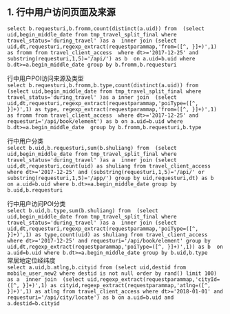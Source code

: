## 1. 行中用户访问页面及来源
`
select b.requesturi,b.fromm,count(distinct(a.uid)) from 
(select uid,begin_middle_date from tmp_travel_split_final where travel_status='during_travel' )as a 
inner join (select uid,dt,requesturi,regexp_extract(requestparammap,'from=([^, }]+)',1) as fromm from travel_client_access 
where dt>='2017-12-25' and substring(requesturi,1,5)='/api/') as b 
on a.uid=b.uid where b.dt>=a.begin_middle_date group by b.fromm,b.requesturi
`    

行中用户POI访问来源及类型  
`
select b.requesturi,b.fromm,b.type,count(distinct(a.uid)) from 
(select uid,begin_middle_date from tmp_travel_split_final where travel_status='during_travel' )as a inner join 
(select uid,dt,requesturi,regexp_extract(requestparammap,'poiType=([^, }]+)',1) as type,
regexp_extract(requestparammap,'from=([^, }]+)',1) as fromm from travel_client_access 
where dt>='2017-12-25' and requesturi='/api/book/element') as b on a.uid=b.uid where b.dt>=a.begin_middle_date 
group by b.fromm,b.requesturi,b.type
`    

行中用户分类    
`
select b.uid,b.requesturi,sum(b.shuliang) from 
(select uid,begin_middle_date from tmp_travel_split_final where travel_status='during_travel' )as a 
inner join (select uid,dt,requesturi,count(uid) as shuliang from travel_client_access 
where dt>='2017-12-25' and (substring(requesturi,1,5)='/api/' or substring(requesturi,1,5)='/app/') group by uid,requesturi,dt) as b 
on a.uid=b.uid where b.dt>=a.begin_middle_date group by b.uid,b.requesturi
`
    
行中用户访问POI分类    
`
select b.uid,b.type,sum(b.shuliang) from 
(select uid,begin_middle_date from tmp_travel_split_final where travel_status='during_travel' )as a 
inner join (select uid,dt,requesturi,regexp_extract(requestparammap,'poiType=([^, }]+)',1) as type,count(uid) as shuliang from travel_client_access where dt>='2017-12-25' and requesturi='/api/book/element' group by uid,dt,regexp_extract(requestparammap,'poiType=([^, }]+)',1)) as b 
on a.uid=b.uid where b.dt>=a.begin_middle_date group by b.uid,b.type
`     
常居地定位经纬度    
`
select a.uid,b.atlng,b.cityid from (select uid,destid from mobile_user_new2 where destid is not null order by rand() limit 100) as a  inner join  (select uid,regexp_extract(requestparammap,'cityId=([^, }]+)',1) as cityid,regexp_extract(requestparammap,'atlng=([^, }]+)',1) as atlng from travel_client_access where dt>='2018-01-01' and requesturi='/api/city/locate') as b on a.uid=b.uid and a.destid=b.cityid
`
